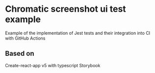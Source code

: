 # Chromatic screenshot ui test example
Example of the implementation of Jest tests and their integration into CI with GitHub Actions

## Based on
Create-react-app v5 with typescript
Storybook
